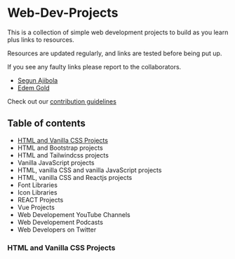 # Web-Dev-Projects
This is a collection of simple web development projects to build as you learn plus links to resources.

Resources are updated regularly, and links are tested before being put up.

If you see any faulty links please report to the collaborators.
- [Segun Ajibola](https://twitter.com/iamsegunajibola)
- [Edem Gold](https://twitter.com/EdemGold1)

Check out our [contribution guidelines](https://github.com/segunajibola/Web-Dev-Projects/blob/main/CONTRIBUTING.md)


## Table of contents
* [HTML and Vanilla CSS Projects](#html-and-vanilla-css-projects "Goto html-vanillacss-projects")
* HTML and Bootstrap projects
* HTML and Tailwindcss projects
* Vanilla JavaScript projects
* HTML, vanilla CSS and vanilla JavaScript projects
* HTML, vanilla CSS and Reactjs projects
* Font Libraries
* Icon Libraries
* REACT Projects
* Vue Projects
* Web Developement YouTube Channels
* Web Developement Podcasts
* Web Developers on Twitter



### HTML and Vanilla CSS Projects

